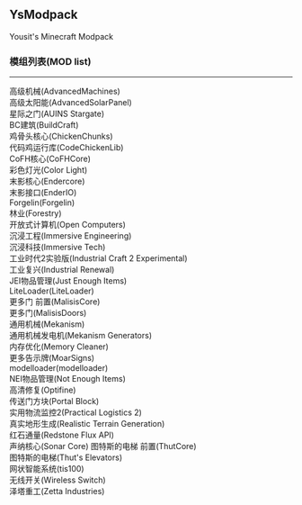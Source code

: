 ## YsModpack
Yousit's Minecraft Modpack  

### 模组列表(MOD list)
----
高级机械(AdvancedMachines)  
高级太阳能(AdvancedSolarPanel)  
星际之门(AUINS Stargate)  
BC建筑(BuildCraft)  
鸡骨头核心(ChickenChunks)  
代码鸡运行库(CodeChickenLib)  
CoFH核心(CoFHCore)  
彩色灯光(Color Light)  
末影核心(Endercore)  
末影接口(EnderIO)  
Forgelin(Forgelin)  
林业(Forestry)  
开放式计算机(Open Computers)  
沉浸工程(Immersive Engineering)  
沉浸科技(Immersive Tech)  
工业时代2实验版(Industrial Craft 2 Experimental)  
工业复兴(Industrial Renewal)  
JEI物品管理(Just Enough Items)  
LiteLoader(LiteLoader)  
更多门 前置(MalisisCore)  
更多门(MalisisDoors)  
通用机械(Mekanism)  
通用机械发电机(Mekanism Generators)  
内存优化(Memory Cleaner)  
更多告示牌(MoarSigns)  
modelloader(modelloader)  
NEI物品管理(Not Enough Items)  
高清修复(Optifine)  
传送门方块(Portal Block)  
实用物流监控2(Practical Logistics 2)  
真实地形生成(Realistic Terrain Generation)  
红石通量(Redstone Flux API)  
声纳核心(Sonar Core)
图特斯的电梯 前置(ThutCore)  
图特斯的电梯(Thut's Elevators)  
网状智能系统(tis100)  
无线开关(Wireless Switch)  
泽塔重工(Zetta Industries)  

